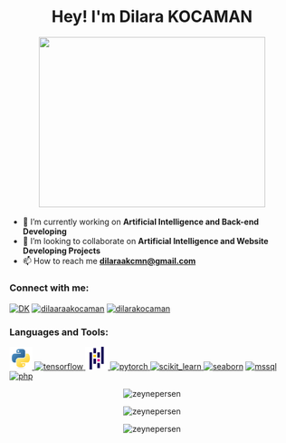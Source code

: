 <h1 align="center">Hey! I'm Dilara KOCAMAN </h1>


<p align="center">
  <img width="400" height="300" src="https://i.pinimg.com/originals/cc/32/99/cc3299350f3d91327d4a8922ecae8fb8.gif">
</p>

- 🔭 I’m currently working on **Artificial Intelligence and Back-end Developing**
- 👯 I’m looking to collaborate on **Artificial Intelligence and Website Developing Projects**
- 📫 How to reach me **dilaraakcmn@gmail.com**

<p align="center">
  <h3>Connect with me:</h3>
  <a href="https://www.dilarakocaman.com/" target="blank"><img align="center" src="https://github.com/gauravghongde/social-icons/blob/master/SVG/Black/WWW_black.svg" alt="DK" height="30" width="40" /></a>
  <a href="https://www.instagram.com/dilaaraakocaman/" target="blank"><img align="center" src="https://raw.githubusercontent.com/rahuldkjain/github-profile-readme-generator/master/src/images/icons/Social/instagram.svg" alt="dilaaraakocaman" height="30" width="40" /></a>
  <a href="https://www.linkedin.com/in/dilarakocaman/" target="blank"><img align="center" src="https://github.com/gauravghongde/social-icons/blob/master/SVG/Color/LinkedIN.svg" alt="dilarakocaman" height="30" width="40" /></a>
</p>

<p align="center">
  <h3>Languages and Tools:</h3>
  <a href="https://www.python.org" target="_blank" rel="noreferrer"> <img src="https://raw.githubusercontent.com/devicons/devicon/master/icons/python/python-original.svg" alt="python" width="40" height="40"/> </a>
  <a href="https://www.tensorflow.org" target="_blank" rel="noreferrer"> <img src="https://www.vectorlogo.zone/logos/tensorflow/tensorflow-icon.svg" alt="tensorflow" width="40" height="40"/> </a>
  <a href="https://pandas.pydata.org/" target="_blank" rel="noreferrer"> <img src="https://raw.githubusercontent.com/devicons/devicon/2ae2a900d2f041da66e950e4d48052658d850630/icons/pandas/pandas-original.svg" alt="pandas" width="40" height="40"/> </a>
  <a href="https://pytorch.org/" target="_blank" rel="noreferrer"> <img src="https://www.vectorlogo.zone/logos/pytorch/pytorch-icon.svg" alt="pytorch" width="40" height="40"/> </a>
  <a href="https://scikit-learn.org/" target="_blank" rel="noreferrer"> <img src="https://upload.wikimedia.org/wikipedia/commons/0/05/Scikit_learn_logo_small.svg" alt="scikit_learn" width="40" height="40"/> </a>
  <a href="https://seaborn.pydata.org/" target="_blank" rel="noreferrer"> <img src="https://seaborn.pydata.org/_images/logo-mark-lightbg.svg" alt="seaborn" width="40" height="40"/></a>
  <a href="https://www.microsoft.com/en-us/sql-server" target="_blank" rel="noreferrer"> <img src="https://www.svgrepo.com/show/303229/microsoft-sql-server-logo.svg" alt="mssql" width="40" height="40"/> </a>
  <a href="https://www.php.net/" target="_blank" rel="noreferrer"> <img src="https://github.com/bablubambal/All_logo_and_pictures/blob/main/programming%20languages/php.png" alt="php" width="40" height="40"/> </a>
</p>

<p align="center">
  <img src="https://github-readme-stats.vercel.app/api/top-langs?username=zeynepersen&show_icons=true&locale=en&layout=compact" alt="zeynepersen" />
</p>

<p align="center">
  <img src="https://github-readme-stats.vercel.app/api?username=zeynepersen&show_icons=true&locale=en" alt="zeynepersen" />
</p>

<p align="center">
  <img src="https://github-readme-streak-stats.herokuapp.com/?user=zeynepersen&" alt="zeynepersen" />
</p>
